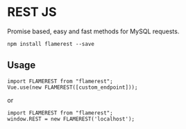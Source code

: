 # REST JS

Promise based, easy and fast methods for MySQL requests.

    npm install flamerest --save

## Usage

```
import FLAMEREST from "flamerest";
Vue.use(new FLAMEREST([custom_endpoint]));
```

or

```
import FLAMEREST from "flamerest";
window.REST = new FLAMEREST('localhost');
```
